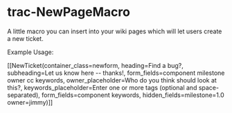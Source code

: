 trac-NewPageMacro
=================

A little macro you can insert into your wiki pages which will let users create a new ticket.

Example Usage:

  [[NewTicket(container_class=newform, heading=Find a bug?, subheading=Let us know here -- thanks!, form_fields=component milestone owner cc keywords, owner_placeholder=Who do you think should look at this?, keywords_placeholder=Enter one or more tags (optional and space-separated), form_fields=component keywords, hidden_fields=milestone=1.0 owner=jimmy)]]
